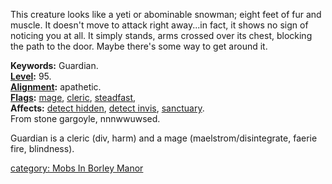 This creature looks like a yeti or abominable snowman; eight feet of fur
and muscle. It doesn't move to attack right away...in fact, it shows no
sign of noticing you at all. It simply stands, arms crossed over its
chest, blocking the path to the door. Maybe there's some way to get
around it.

**Keywords:** Guardian.  
**[Level](Level.md "wikilink"):** 95.  
**[Alignment](Alignment.md "wikilink"):** apathetic.  
**[Flags](:Category:_Mob_Types.md "wikilink"):**
[mage](Spellcasting_Mobs.md "wikilink"),
[cleric](Spellcasting_Mobs.md "wikilink"),
[steadfast](Sentinel_Mobs.md "wikilink"),  
**Affects:** [detect hidden](Detect_Hidden.md "wikilink"), [detect
invis](Detect_Invis.md "wikilink"),
[sanctuary](Sanctuary.md "wikilink").  
From stone gargoyle, nnnwwuwsed.

Guardian is a cleric (div, harm) and a mage (maelstrom/disintegrate,
faerie fire, blindness).

[category: Mobs In Borley
Manor](category:_Mobs_In_Borley_Manor "wikilink")

